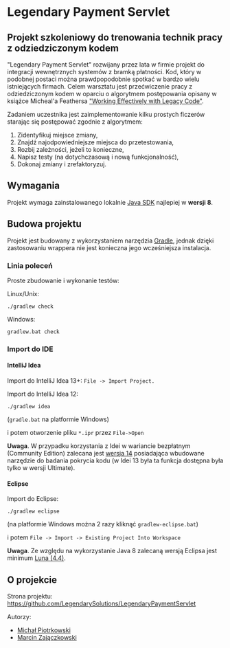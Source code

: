 # Legendary Payment Servlet

## Projekt szkoleniowy do trenowania technik pracy z odziedziczonym kodem

"Legendary Payment Servlet" rozwijany przez lata w firmie projekt do integracji wewnętrznych systemów z bramką płatności. Kod, który w podobnej postaci można prawdpopodobnie spotkać w bardzo wielu istniejących firmach. Celem warsztatu jest przećwiczenie pracy z odziedziczonym kodem w oparciu o algorytmem postępowania opisany w książce Micheal'a Feathersa ["Working Effectively with Legacy Code"](http://www.informit.com/store/working-effectively-with-legacy-code-9780131177055).

Zadaniem uczestnika jest zaimplementowanie kilku prostych ficzerów starając się postępować zgodnie z algorytmem:
 1. Zidentyfikuj miejsce zmiany,
 2. Znajdź najodpowiedniejsze miejsca do przetestowania,
 3. Rozbij zależności, jeżeli to konieczne,
 4. Napisz testy (na dotychczasową i nową funkcjonalność),
 5. Dokonaj zmiany i zrefaktoryzuj.


## Wymagania

Projekt wymaga zainstalowanego lokalnie [Java SDK](http://www.oracle.com/technetwork/java/javase/downloads/) najlepiej w **wersji 8**.


## Budowa projektu

Projekt jest budowany z wykorzystaniem narzędzia [Gradle](http://www.gradle.org/), jednak dzięki zastosowaniu wrappera
nie jest konieczna jego wcześniejsza instalacja.

### Linia poleceń

Proste zbudowanie i wykonanie testów:

Linux/Unix:

    ./gradlew check

Windows:

    gradlew.bat check


### Import do IDE

#### IntelliJ Idea

Import do IntelliJ Idea 13+: `File -> Import Project.`

Import do IntelliJ Idea 12:

    ./gradlew idea

(`gradle.bat` na platformie Windows)

i potem otworzenie pliku `*.ipr` przez `File->Open`

**Uwaga**. W przypadku korzystania z Idei w wariancie bezpłatnym (Community Edition) zalecana jest [wersja 14](http://confluence.jetbrains.com/display/IDEADEV/IDEA+14+EAP)
posiadająca wbudowane narzędzie do badania pokrycia kodu (w Idei 13 była ta funkcja dostępna była tylko w wersji Ultimate).

#### Eclipse

Import do Eclipse:

    ./gradlew eclipse

(na platformie Windows można 2 razy kliknąć `gradlew-eclipse.bat`)

i potem `File -> Import -> Existing Project Into Workspace`

**Uwaga**. Ze względu na wykorzystanie Java 8 zalecaną wersją Eclipsa jest minimum [Luna (4.4)](https://www.eclipse.org/downloads/).


## O projekcie

Strona projektu: https://github.com/LegendarySolutions/LegendaryPaymentServlet

Autorzy:
 - [Michał Piotrkowski](https://twitter.com/mpidev)
 - [Marcin Zajączkowski](https://twitter.com/SolidSoftBlog)
